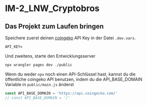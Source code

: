 # IM-2_LNW_Cryptobros

## Das Projekt zum Laufen bringen

Speichere zuerst deinen [coingeko](https://www.coingecko.com/en/api) API Key in der Datei `.dev.vars`.

```txt
API_KEY=
```

Und zweitens, starte den Entwicklungsserver

```bash
npx wrangler pages dev ./public
```

Wenn du weder `npx` noch einen API-Schlüssel hast, kannst du die öffentliche coingeko API benutzen, indem du die API_BASE_DOMAIN Variable in `public/main.js` änderst

```js
const API_BASE_DOMAIN = 'https://api.coingecko.com/'
// const API_BASE_DOMAIN = '/'
```